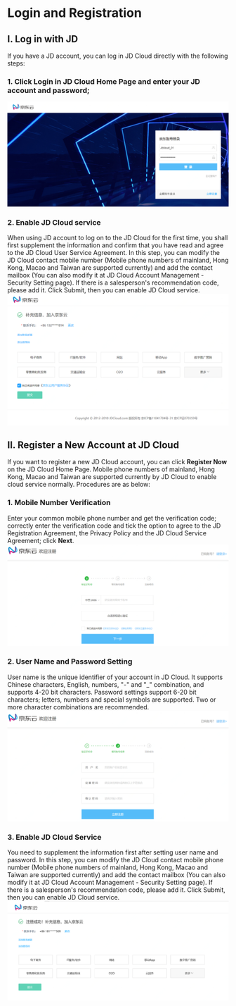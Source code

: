 # Login and Registration
## I. Log in with JD
If you have a JD account, you can log in JD Cloud directly with the following steps:

### 1. Click **Login** in JD Cloud Home Page and enter your JD account and password;
![](../../../image/User/Account%20Management/Check%20your%20account/1.%20京东账号登录.png)

### 2. Enable JD Cloud service
When using JD account to log on to the JD Cloud for the first time, you shall first supplement the information and confirm that you have read and agree to the JD Cloud User Service Agreement. In this step, you can modify the JD Cloud contact mobile number (Mobile phone numbers of mainland, Hong Kong, Macao and Taiwan are supported currently) and add the contact mailbox (You can also modify it at JD Cloud Account Management - Security Setting page). If there is a salesperson's recommendation code, please add it. Click Submit, then you can enable JD Cloud service.
![](../../../image/User/Account%20Management/Check%20your%20account/2.京东账号激活.png)

 
## II. Register a New Account at JD Cloud
If you want to register a new JD Cloud account, you can click **Register Now** on the JD Cloud Home Page. Mobile phone numbers of mainland, Hong Kong, Macao and Taiwan are supported currently by JD Cloud to enable cloud service normally. Procedures are as below:
### 1. Mobile Number Verification
Enter your common mobile phone number and get the verification code; correctly enter the verification code and tick the option to agree to the JD Registration Agreement, the Privacy Policy and the JD Cloud Service Agreement; click **Next**.
![](../../../image/User/Account%20Management/Check%20your%20account/3.%20注册1.png)

### 2. User Name and Password Setting
User name is the unique identifier of your account in JD Cloud. It supports Chinese characters, English, numbers, "-" and "_" combination, and supports 4-20 bit characters. Password settings support 6-20 bit characters; letters, numbers and special symbols are supported. Two or more character combinations are recommended.
![](../../../image/User/Account%20Management/Check%20your%20account/4.注册2.png)

### 3. Enable JD Cloud Service
You need to supplement the information first after setting user name and password. In this step, you can modify the JD Cloud contact mobile phone number (Mobile phone numbers of mainland, Hong Kong, Macao and Taiwan are supported currently) and add the contact mailbox (You can also modify it at JD Cloud Account Management - Security Setting page). If there is a salesperson's recommendation code, please add it. Click Submit, then you can enable JD Cloud service.
![](../../../image/User/Account%20Management/Check%20your%20account/5.注册激活.png)
